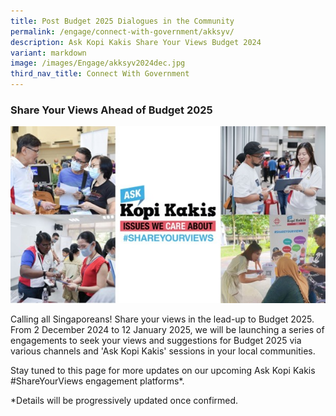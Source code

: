 ```yaml
---
title: Post Budget 2025 Dialogues in the Community
permalink: /engage/connect-with-government/akksyv/
description: Ask Kopi Kakis Share Your Views Budget 2024
variant: markdown
image: /images/Engage/akksyv2024dec.jpg
third_nav_title: Connect With Government
---
```

### **Share Your Views Ahead of Budget 2025**

![collage of people giving feedback](/images/Engage/akksyv2024dec.jpg)

Calling all Singaporeans! Share your views in the lead-up to Budget 2025. From 2 December 2024 to 12 January 2025, we will be launching a series of engagements to seek your views and suggestions for Budget 2025 via various channels and 'Ask Kopi Kakis' sessions in your local communities.

Stay tuned to this page for more updates on our upcoming Ask Kopi Kakis #ShareYourViews engagement platforms\*.

\*Details will be progressively updated once confirmed.